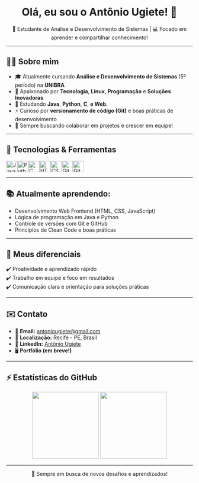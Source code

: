 <h1 align="center">Olá, eu sou o Antônio Ugiete! 👋</h1>

<p align="center">
  🌱 Estudante de Análise e Desenvolvimento de Sistemas | 💻 Focado em aprender e compartilhar conhecimento!  
</p>

---

## 🧑‍💻 Sobre mim

- 🎓 Atualmente cursando **Análise e Desenvolvimento de Sistemas** (5º período) na **UNIBRA**
- 🚀 Apaixonado por **Tecnologia**, **Linux**, **Programação** e **Soluções Inovadoras**
- 🔭 Estudando **Java**, **Python**, **C**, **e Web.**
- ⚡ Curioso por **versionamento de código (Git)** e boas práticas de desenvolvimento
- 🤝 Sempre buscando colaborar em projetos e crescer em equipe!

---

## 🚀 Tecnologias & Ferramentas

<div style="display: flex; flex-direction: row;">
  <img height="30" src="https://cdn.jsdelivr.net/gh/devicons/devicon/icons/java/java-original.svg" alt="Java" />
  <img height="30" src="https://cdn.jsdelivr.net/gh/devicons/devicon/icons/python/python-original.svg" alt="Python" />
  <img height="30" src="https://cdn.jsdelivr.net/gh/devicons/devicon/icons/c/c-original.svg" alt="C" />
  <img height="30" src="https://cdn.jsdelivr.net/gh/devicons/devicon/icons/html5/html5-original.svg" alt="HTML5" />
  <img height="30" src="https://cdn.jsdelivr.net/gh/devicons/devicon/icons/css3/css3-original.svg" alt="CSS3" />
  <img height="30" src="https://cdn.jsdelivr.net/gh/devicons/devicon/icons/git/git-original.svg" alt="Git" />
  <img height="30" src="https://cdn.jsdelivr.net/gh/devicons/devicon/icons/github/github-original.svg" alt="GitHub" />
</div>

---

## 📚 Atualmente aprendendo:
- Desenvolvimento Web Frontend (HTML, CSS, JavaScript)
- Lógica de programação em Java e Python
- Controle de versões com Git e GitHub
- Princípios de Clean Code e boas práticas

---

## 🌟 Meus diferenciais
✔️ Proatividade e aprendizado rápido  
✔️ Trabalho em equipe e foco em resultados  
✔️ Comunicação clara e orientação para soluções práticas  

---

## ✉️ Contato

- 📧 **Email:** antoniougiete@gmail.com  
- 📍 **Localização:** Recife - PE, Brasil  
- 💼 **LinkedIn:** [Antônio Ugiete](https://www.linkedin.com/in/antoniougiete/)
- 🖥️ **Portfólio (em breve!)** 

---

## ⚡ Estatísticas do GitHub

<p align="center">
  <img height="180em" src="https://github-readme-stats.vercel.app/api?username=Kakuwo&show_icons=true&theme=radical"/>
  <img height="180em" src="https://github-readme-stats.vercel.app/api/top-langs/?username=Kakuwo&layout=compact&theme=radical"/>
</p>

---

<p align="center">🚀 Sempre em busca de novos desafios e aprendizados!</p>
